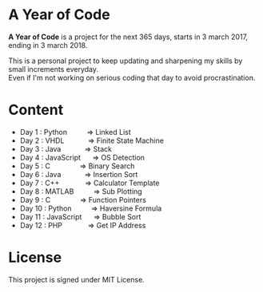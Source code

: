 # A Year of Code

**A Year of Code** is a project for the next 365 days, starts in 3 march 2017, ending in 3 march 2018.

This is a personal project to keep updating and sharpening my skills by small increments everyday. <br/>
Even if I'm not working on serious coding that day to avoid procrastination.

# Content

- Day 1  : Python&nbsp;&nbsp;&nbsp;&nbsp;&nbsp;&nbsp;&nbsp;&nbsp;&nbsp;&nbsp;=>  Linked List 
- Day 2  : VHDL&nbsp;&nbsp;&nbsp;&nbsp;&nbsp;&nbsp;&nbsp;&nbsp;&nbsp;&nbsp;&nbsp;&nbsp;=>  Finite State Machine 
- Day 3  : Java&nbsp;&nbsp;&nbsp;&nbsp;&nbsp;&nbsp;&nbsp;&nbsp;&nbsp;&nbsp;&nbsp;&nbsp;=>  Stack 
- Day 4  : JavaScript&nbsp;&nbsp;&nbsp;&nbsp;&nbsp;&nbsp;=>  OS Detection
- Day 5  : C&nbsp;&nbsp;&nbsp;&nbsp;&nbsp;&nbsp;&nbsp;&nbsp;&nbsp;&nbsp;&nbsp;&nbsp;&nbsp;&nbsp;&nbsp;=> Binary Search
- Day 6  : Java&nbsp;&nbsp;&nbsp;&nbsp;&nbsp;&nbsp;&nbsp;&nbsp;&nbsp;&nbsp;&nbsp;&nbsp;=>  Insertion Sort
- Day 7  : C++&nbsp;&nbsp;&nbsp;&nbsp;&nbsp;&nbsp;&nbsp;&nbsp;&nbsp;&nbsp;&nbsp;&nbsp;&nbsp;=>  Calculator Template
- Day 8  : MATLAB&nbsp;&nbsp;&nbsp;&nbsp;&nbsp;&nbsp;&nbsp;&nbsp;&nbsp;&nbsp;=>  Sub Plotting
- Day 9  : C&nbsp;&nbsp;&nbsp;&nbsp;&nbsp;&nbsp;&nbsp;&nbsp;&nbsp;&nbsp;&nbsp;&nbsp;&nbsp;&nbsp;&nbsp;=>  Function Pointers 
- Day 10 : Python&nbsp;&nbsp;&nbsp;&nbsp;&nbsp;&nbsp;&nbsp;&nbsp;&nbsp;&nbsp;=>  Haversine Formula 
- Day 11 : JavaScript&nbsp;&nbsp;&nbsp;&nbsp;&nbsp;&nbsp;=>  Bubble Sort
- Day 12 : PHP&nbsp;&nbsp;&nbsp;&nbsp;&nbsp;&nbsp;&nbsp;&nbsp;&nbsp;&nbsp;&nbsp;&nbsp;&nbsp;=>  Get IP Address


# License

This project is signed under MIT License.
